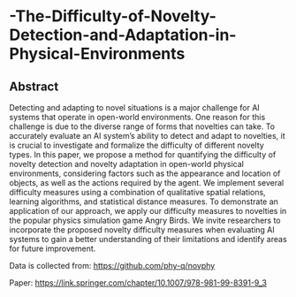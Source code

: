 # -The-Difficulty-of-Novelty-Detection-and-Adaptation-in-Physical-Environments

## Abstract

Detecting and adapting to novel situations is a major challenge for AI systems that operate in open-world environments. One reason for this challenge is due to the diverse range of forms that novelties can take. To accurately evaluate an AI system’s ability to detect and adapt to novelties, it is crucial to investigate and formalize the difficulty of different novelty types. In this paper, we propose a method for quantifying the difficulty of novelty detection and novelty adaptation in open-world physical environments, considering factors such as the appearance and location of objects, as well as the actions required by the agent. We implement several difficulty measures using a combination of qualitative spatial relations, learning algorithms, and statistical distance measures. To demonstrate an application of our approach, we apply our difficulty measures to novelties in the popular physics simulation game Angry Birds. We invite researchers to incorporate the proposed novelty difficulty measures when evaluating AI systems to gain a better understanding of their limitations and identify areas for future improvement.

Data is collected from: https://github.com/phy-q/novphy

Paper: https://link.springer.com/chapter/10.1007/978-981-99-8391-9_3
